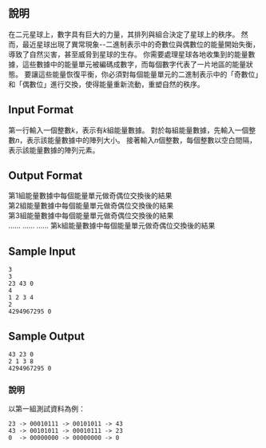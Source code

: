 ## 說明 ##
在二元星球上，數字具有巨大的力量，其排列與組合決定了星球上的秩序。
然而，最近星球出現了異常現象--二進制表示中的奇數位與偶數位的能量開始失衡，導致了自然災害，甚至威脅到星球的生存。
你需要處理星球各地收集到的能量數據，這些數據中的能量單元被編碼成數字，而每個數字代表了一片地區的能量狀態。
要讓這些能量恢復平衡，你必須對每個能量單元的二進制表示中的「奇數位」和「偶數位」進行交換，使得能量重新流動，重塑自然的秩序。 

## Input Format ##
第一行輸入一個整數$k$，表示有$k$組能量數據。
對於每組能量數據，先輸入一個整數$n$，表示該能量數據中的陣列大小。
接著輸入$n$個整數，每個整數以空白間隔，表示該能量數據的陣列元素。

## Output Format ##

第1組能量數據中每個能量單元做奇偶位交換後的結果<br>
第2組能量數據中每個能量單元做奇偶位交換後的結果<br>
第3組能量數據中每個能量單元做奇偶位交換後的結果<br>
......
......
......
第k組能量數據中每個能量單元做奇偶位交換後的結果<br>

## Sample Input ##
```
3
3
23 43 0
4
1 2 3 4
2
4294967295 0
```

## Sample Output ##
```
43 23 0
2 1 3 8
4294967295 0
```

### 說明
以第一組測試資料為例：
```
23 -> 00010111 -> 00101011 -> 43
43 -> 00101011 -> 00010111 -> 23
0  -> 00000000 -> 00000000 -> 0
```
